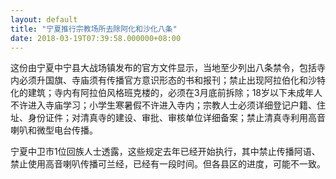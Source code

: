 ```yaml
---
layout: default
title: "宁夏推行宗教场所去除阿化和沙化八条"
date: 2018-03-19T07:39:58.000000+08:00
---
```


这份由宁夏中宁县大战场镇发布的官方文件显示，当地至少列出八条禁令，包括寺内必须升国旗、寺庙须有传播官方意识形态的书和报刊；禁止出现阿拉伯化和沙特化的建筑；寺内有阿拉伯风格班克楼的，必须在3月底前拆除；18岁以下未成年人不许进入寺庙学习；小学生寒暑假不许进入寺内；宗教人士必须详细登记户籍、住址、身份证件；对清真寺的建设、审批、审核单位详细备案；禁止清真寺利用高音喇叭和微型电台传播。 

宁夏中卫市1位回族人士透露，这些规定去年已经开始执行，其中禁止传播阿语、禁止使用高音喇叭传播可兰经，已经有一段时间。但各县区的进度，可能不一致。

